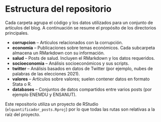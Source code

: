 # Estructura del repositorio

Cada carpeta agrupa el código y los datos utilizados para un conjunto de artículos del blog. A continuación se resume el propósito de los directorios principales.

- **corrupcion** – Artículos relacionados con la corrupción.
- **economia** – Publicaciones sobre temas económicos. Cada subcarpeta almacena un RMarkdown con su información.
- **salud** – Posts de salud. Incluyen el RMarkdown y los datos requeridos.
- **socioeconomia** – Análisis socioeconómicos y sus scripts.
- **twitter** – Análisis basados en datos de Twitter (por ejemplo, nubes de palabras de las elecciones 2021).
- **valores** – Artículos sobre valores; suelen contener datos en formato Stata o R.
- **databases** – Conjuntos de datos compartidos entre varios posts (por ejemplo ENEMDU y ENSANUT).

Este repositorio utiliza un proyecto de RStudio (`elquantificador_posts.Rproj`) por lo que todas las rutas son relativas a la raíz del proyecto.
